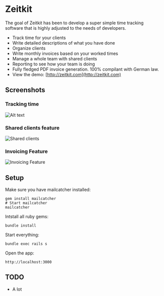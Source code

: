 # Zeitkit

The goal of Zeitkit has been to develop a super simple time tracking software that is highly adjusted to the needs of developers.

* Track time for your clients
* Write detailed descriptions of what you have done
* Organize clients
* Write monthly invoices based on your worked times
* Manage a whole team with shared clients
* Reporting to see how your team is doing
* Fully fledged PDF invoice generation. 100% compilant with German law.
* View the demo: [http://zeitkit.com](http://zeitkit.com)

## Screenshots

### Tracking time
![Alt text](http://i.imgur.com/KapBXcr.png "Shared clients feature")

### Shared clients feature
![Shared clients](http://i.imgur.com/SyOhK2I.png "Shared clients feature")

### Invoicing Feature
![Invoicing Feature](http://i.imgur.com/Sg7f8Cz.png "Invoicing feature")


## Setup

Make sure you have mailcatcher installed:

```
gem install mailcatcher
# Start mailcatcher
mailcatcher
```
    
Intstall all ruby gems:

```
bundle install
```

Start everything:

```
bundle exec rails s
```

Open the app:

```
http://localhost:3000
```

## TODO
* A lot
